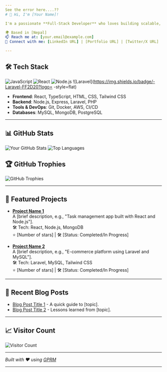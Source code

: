 ```yaml
---
See the error here....??
# 👋 Hi, I'm [Your Name]!

I'm a passionate **Full-Stack Developer** who loves building scalable, user-friendly web applications. I specialize in **JavaScript**, **React**, **Node.js**, and **Laravel**, with a knack for crafting clean code and solving complex problems.

🌍 Based in [Nepal]  
📫 Reach me at: [your.email@example.com]  
🔗 Connect with me: [LinkedIn URL] | [Portfolio URL] | [Twitter/X URL]

---
```


## 🛠️ Tech Stack

![JavaScript](https://img.shields.io/badge/-JavaScript-F7DF1E?logo=javascript&logoColor=black&style=flat)
![React](https://img.shields.io/badge/-React-61DAFB?logo=react&logoColor=black&style=flat)
![Node.js](https://img.shields.io/badge/-Node.js-339933?logo=node.js&logoColor=white&style=flat)
![Laravel](https://img.shields.io/badge/-Laravel-FF2D20?logo= -style=flat)

- **Frontend**: React, TypeScript, HTML, CSS, Tailwind CSS
- **Backend**: Node.js, Express, Laravel, PHP
- **Tools & DevOps**: Git, Docker, AWS, CI/CD
- **Databases**: MySQL, MongoDB, PostgreSQL

---

## 📊 GitHub Stats

![Your GitHub Stats](https://github-readme-stats.vercel.app/api?username=yourusername&show_icons=true&theme=radical)
![Top Languages](https://github-readme-stats.vercel.app/api/top-langs/?username=yourusername&layout=compact&theme=radical)

## 🏆 GitHub Trophies

![GitHub Trophies](https://github-profile-trophy.vercel.app/?username=yourusername&theme=radical&no-frame=true)

---

## 🌟 Featured Projects

- **[Project Name 1](https://github.com/yourusername/project1)**  
  A [brief description, e.g., "Task management app built with React and Node.js"].  
  🛠️ Tech: React, Node.js, MongoDB  
  ⭐ [Number of stars] | 🛠️ [Status: Completed/In Progress]

- **[Project Name 2](https://github.com/yourusername/project2)**  
  A [brief description, e.g., "E-commerce platform using Laravel and MySQL"].  
  🛠️ Tech: Laravel, MySQL, Tailwind CSS  
  ⭐ [Number of stars] | 🛠️ [Status: Completed/In Progress]

---

## 📝 Recent Blog Posts

- [Blog Post Title 1](https://yourblog.com/post1) - A quick guide to [topic].  
- [Blog Post Title 2](https://yourblog.com/post2) - Lessons learned from [topic].

---

## 📈 Visitor Count

![Visitor Count](https://visitcount.itsvg.in/api?id=yourusername&icon=0&color=0)

---

*Built with ❤️ using [GPRM](https://gprm.itsvg.in)*

---

